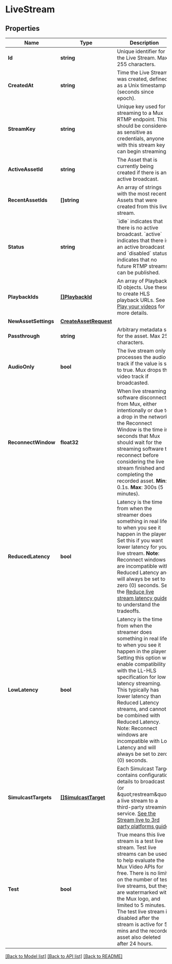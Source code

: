 # LiveStream

## Properties
Name | Type | Description | Notes
------------ | ------------- | ------------- | -------------
**Id** | **string** | Unique identifier for the Live Stream. Max 255 characters. | [optional] 
**CreatedAt** | **string** | Time the Live Stream was created, defined as a Unix timestamp (seconds since epoch). | [optional] 
**StreamKey** | **string** | Unique key used for streaming to a Mux RTMP endpoint. This should be considered as sensitive as credentials, anyone with this stream key can begin streaming. | [optional] 
**ActiveAssetId** | **string** | The Asset that is currently being created if there is an active broadcast. | [optional] 
**RecentAssetIds** | **[]string** | An array of strings with the most recent Assets that were created from this live stream. | [optional] 
**Status** | **string** | &#x60;idle&#x60; indicates that there is no active broadcast. &#x60;active&#x60; indicates that there is an active broadcast and &#x60;disabled&#x60; status indicates that no future RTMP streams can be published. | [optional] 
**PlaybackIds** | [**[]PlaybackId**](PlaybackID.md) | An array of Playback ID objects. Use these to create HLS playback URLs. See [Play your videos](https://docs.mux.com/guides/video/play-your-videos) for more details. | [optional] 
**NewAssetSettings** | [**CreateAssetRequest**](CreateAssetRequest.md) |  | [optional] 
**Passthrough** | **string** | Arbitrary metadata set for the asset. Max 255 characters. | [optional] 
**AudioOnly** | **bool** | The live stream only processes the audio track if the value is set to true. Mux drops the video track if broadcasted. | [optional] 
**ReconnectWindow** | **float32** | When live streaming software disconnects from Mux, either intentionally or due to a drop in the network, the Reconnect Window is the time in seconds that Mux should wait for the streaming software to reconnect before considering the live stream finished and completing the recorded asset. **Min**: 0.1s. **Max**: 300s (5 minutes). | [optional] [default to 60]
**ReducedLatency** | **bool** | Latency is the time from when the streamer does something in real life to when you see it happen in the player. Set this if you want lower latency for your live stream. **Note**: Reconnect windows are incompatible with Reduced Latency and will always be set to zero (0) seconds. See the [Reduce live stream latency guide](https://docs.mux.com/guides/video/reduce-live-stream-latency) to understand the tradeoffs. | [optional] 
**LowLatency** | **bool** | Latency is the time from when the streamer does something in real life to when you see it happen in the player. Setting this option will enable compatibility with the LL-HLS specification for low-latency streaming. This typically has lower latency than Reduced Latency streams, and cannot be combined with Reduced Latency. Note: Reconnect windows are incompatible with Low Latency and will always be set to zero (0) seconds. | [optional] 
**SimulcastTargets** | [**[]SimulcastTarget**](SimulcastTarget.md) | Each Simulcast Target contains configuration details to broadcast (or \&quot;restream\&quot;) a live stream to a third-party streaming service. [See the Stream live to 3rd party platforms guide](https://docs.mux.com/guides/video/stream-live-to-3rd-party-platforms). | [optional] 
**Test** | **bool** | True means this live stream is a test live stream. Test live streams can be used to help evaluate the Mux Video APIs for free. There is no limit on the number of test live streams, but they are watermarked with the Mux logo, and limited to 5 minutes. The test live stream is disabled after the stream is active for 5 mins and the recorded asset also deleted after 24 hours. | [optional] 

[[Back to Model list]](../README.md#documentation-for-models) [[Back to API list]](../README.md#documentation-for-api-endpoints) [[Back to README]](../README.md)


